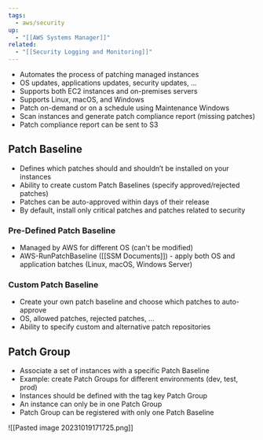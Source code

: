 ```yaml
---
tags:
  - aws/security
up:
  - "[[AWS Systems Manager]]"
related:
  - "[[Security Logging and Monitoring]]"
---
```

- Automates the process of patching managed instances
- OS updates, applications updates, security updates, ...
- Supports both EC2 instances and on-premises servers
- Supports Linux, macOS, and Windows
- Patch on-demand or on a schedule using Maintenance Windows
- Scan instances and generate patch compliance report (missing patches)
- Patch compliance report can be sent to S3

## Patch Baseline

- Defines which patches should and shouldn’t be installed on your instances
- Ability to create custom Patch Baselines (specify approved/rejected patches)
- Patches can be auto-approved within days of their release
- By default, install only critical patches and patches related to security

### Pre-Defined Patch Baseline

- Managed by AWS for different OS (can't be modified)
- AWS-RunPatchBaseline ([[SSM Documents]]) - apply both OS and application batches (Linux, macOS, Windows Server)

### Custom Patch Baseline

- Create your own patch baseline and choose which patches to auto-approve
- OS, allowed patches, rejected patches, ...
- Ability to specify custom and alternative patch repositories

## Patch Group

- Associate a set of instances with a specific Patch Baseline
- Example: create Patch Groups for different environments (dev, test, prod)
- Instances should be defined with the tag key Patch Group
- An instance can only be in one Patch Group
- Patch Group can be registered with only one Patch Baseline

![[Pasted image 20231019171725.png]]